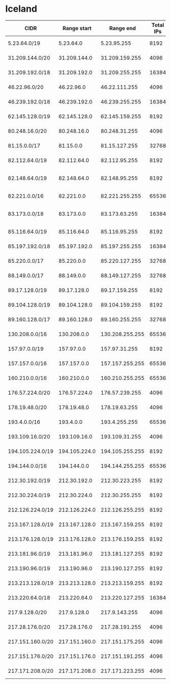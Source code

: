 # Iceland

CIDR               | Range start     | Range end       | Total IPs  | Assign date | Owner
------------------ | --------------- | --------------- | ---------- | ----------- | -----
5.23.64.0/19       | 5.23.64.0       | 5.23.95.255     | 8192       | 2012-05-07  | 365 - midlar ehf
31.209.144.0/20    | 31.209.144.0    | 31.209.159.255  | 4096       | 2011-05-03  | Siminn hf
31.209.192.0/18    | 31.209.192.0    | 31.209.255.255  | 16384      | 2011-05-03  | Siminn hf
46.22.96.0/20      | 46.22.96.0      | 46.22.111.255   | 4096       | 2010-11-25  | Hringdu ehf
46.239.192.0/18    | 46.239.192.0    | 46.239.255.255  | 16384      | 2011-02-21  | 365 - midlar ehf
62.145.128.0/19    | 62.145.128.0    | 62.145.159.255  | 8192       | 2000-07-31  | Fjarskipti ehf
80.248.16.0/20     | 80.248.16.0     | 80.248.31.255   | 4096       | 2005-10-27  | Nyherji hf
81.15.0.0/17       | 81.15.0.0       | 81.15.127.255   | 32768      | 2002-08-05  | Fjarskipti ehf
82.112.64.0/19     | 82.112.64.0     | 82.112.95.255   | 8192       | 2003-11-27  | Reykjavik City Hall
82.148.64.0/19     | 82.148.64.0     | 82.148.95.255   | 8192       | 2003-07-16  | Icelandic Ministry of Education
82.221.0.0/16      | 82.221.0.0      | 82.221.255.255  | 65536      | 2003-12-11  | Advania hf.
83.173.0.0/18      | 83.173.0.0      | 83.173.63.255   | 16384      | 2004-05-07  | Gagnaveita Reykjavikur ehf
85.116.64.0/19     | 85.116.64.0     | 85.116.95.255   | 8192       | 2005-03-09  | Eignafelag Tolvunar ehf
85.197.192.0/18    | 85.197.192.0    | 85.197.255.255  | 16384      | 2005-01-25  | Fjarskipti ehf
85.220.0.0/17      | 85.220.0.0      | 85.220.127.255  | 32768      | 2005-02-03  | Siminn hf
88.149.0.0/17      | 88.149.0.0      | 88.149.127.255  | 32768      | 2006-01-13  | Fjarskipti ehf
89.17.128.0/19     | 89.17.128.0     | 89.17.159.255   | 8192       | 2011-08-05  | Hringdu ehf
89.104.128.0/19    | 89.104.128.0    | 89.104.159.255  | 8192       | 2006-03-09  | Landsbankinn hf
89.160.128.0/17    | 89.160.128.0    | 89.160.255.255  | 32768      | 2006-02-08  | Fjarskipti ehf
130.208.0.0/16     | 130.208.0.0     | 130.208.255.255 | 65536      | 1988-10-10  | 
157.97.0.0/19      | 157.97.0.0      | 157.97.31.255   | 8192       | 1995-07-13  | 
157.157.0.0/16     | 157.157.0.0     | 157.157.255.255 | 65536      | 2005-02-03  | 
160.210.0.0/16     | 160.210.0.0     | 160.210.255.255 | 65536      | 2004-04-05  | 
176.57.224.0/20    | 176.57.224.0    | 176.57.239.255  | 4096       | 2011-06-03  | Opin Kerfi ehf
178.19.48.0/20     | 178.19.48.0     | 178.19.63.255   | 4096       | 2010-05-03  | Simafelagid ehf
193.4.0.0/16       | 193.4.0.0       | 193.4.255.255   | 65536      | 1993-09-01  | Fjarskipti ehf
193.109.16.0/20    | 193.109.16.0    | 193.109.31.255  | 4096       | 2001-06-14  | 
194.105.224.0/19   | 194.105.224.0   | 194.105.255.255 | 8192       | 1996-07-29  | Siminn hf
194.144.0.0/16     | 194.144.0.0     | 194.144.255.255 | 65536      | 1995-03-07  | Fjarskipti ehf
212.30.192.0/19    | 212.30.192.0    | 212.30.223.255  | 8192       | 1998-08-19  | Siminn hf
212.30.224.0/19    | 212.30.224.0    | 212.30.255.255  | 8192       | 2008-01-30  | Advania hf.
212.126.224.0/19   | 212.126.224.0   | 212.126.255.255 | 8192       | 2002-09-04  | deCode Inc.
213.167.128.0/19   | 213.167.128.0   | 213.167.159.255 | 8192       | 2000-02-18  | Siminn hf
213.176.128.0/19   | 213.176.128.0   | 213.176.159.255 | 8192       | 2000-01-19  | Fjarskipti ehf
213.181.96.0/19    | 213.181.96.0    | 213.181.127.255 | 8192       | 2002-11-14  | Simafelagid ehf
213.190.96.0/19    | 213.190.96.0    | 213.190.127.255 | 8192       | 2002-12-11  | Hringidan ehf / Vortex Inc
213.213.128.0/19   | 213.213.128.0   | 213.213.159.255 | 8192       | 2000-07-03  | Fjarskipti ehf
213.220.64.0/18    | 213.220.64.0    | 213.220.127.255 | 16384      | 2001-01-09  | Fjarskipti ehf
217.9.128.0/20     | 217.9.128.0     | 217.9.143.255   | 4096       | 2000-08-04  | Fjarskipti ehf
217.28.176.0/20    | 217.28.176.0    | 217.28.191.255  | 4096       | 2003-05-09  | Nyherji hf
217.151.160.0/20   | 217.151.160.0   | 217.151.175.255 | 4096       | 2001-03-19  | Fjarskipti ehf
217.151.176.0/20   | 217.151.176.0   | 217.151.191.255 | 4096       | 2002-03-16  | Fjarskipti ehf
217.171.208.0/20   | 217.171.208.0   | 217.171.223.255 | 4096       | 2004-08-31  | Thekking hf

